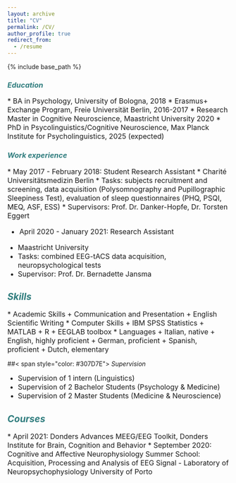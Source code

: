 ```yaml
---
layout: archive
title: "CV"
permalink: /CV/
author_profile: true
redirect_from:
  - /resume
---
```


{% include base_path %}

### <span style="color: #307D7E"> _Education_ </span>
<font size="3">
  * BA in Psychology, University of Bologna, 2018
  * Erasmus+ Exchange Program, Freie Universität Berlin, 2016-2017
  * Research Master in Cognitive Neuroscience, Maastricht University 2020
  * PhD in Psycolinguistics/Cognitive Neuroscience, Max Planck Institute for Psycholinguistics, 2025 (expected)</font>

### <span style="color: #307D7E"> _Work experience_ </span>
<font size="3">
  * May 2017 - February 2018: Student Research Assistant
     * Charité Universitätsmedizin Berlin
     * Tasks: subjects recruitment and screening, data acquisition (Polysomnography and Pupillographic Sleepiness Test), evaluation of sleep questionnaires (PHQ, PSQI, MEQ, ASF, ESS)
     * Supervisors: Prof. Dr. Danker-Hopfe, Dr. Torsten Eggert 

  * April 2020 - January 2021: Research Assistant
  + Maastricht University 
  + Tasks: combined EEG-tACS data acquisition, neuropsychological tests
  + Supervisor: Prof. Dr. Bernadette Jansma </font>

## <span style="color: #307D7E"> *Skills* </span>
<font size="3">
* Academic Skills
  + Communication and Presentation
  + English Scientific Writing 
* Computer Skills
  + IBM SPSS Statistics
  + MATLAB
  + R
  + EEGLAB toolbox
* Languages 
  + Italian, native 
  + English, highly proficient
  + German, proficient
  + Spanish, proficient
  + Dutch, elementary   </font>

##< span style="color: #307D7E"> *Supervision* </span>
<font size="3">
* Supervision of 1 intern (Linguistics)
* Supervision of 2 Bachelor Students (Psychology & Medicine)
* Supervision of 2 Master Students (Medicine & Neuroscience) </font>

## <span style="color: #307D7E"> *Courses* </span>
<font size="3">
* April 2021: Donders Advances MEEG/EEG Toolkit, Donders Institute for Brain, Cognition and Behavior
* September 2020: Cognitive and Affective Neurophysiology Summer School: Acquisition, Processing and Analysis of EEG Signal - Laboratory of Neuropsychophysiology University of Porto </font>

